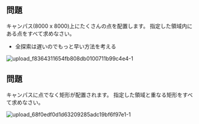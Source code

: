 ## 問題

キャンパス(8000 x 8000)上にたくさんの点を配置します。
指定した領域内にある点をすべて求めなさい。

- 全探索は遅いのでもっと早い方法を考える

![upload_f8364311654fb808db0100711b99c4e4-1](https://user-images.githubusercontent.com/1194571/62181554-9bac5080-b38e-11e9-8fb3-f5f769ea1d2a.png)

## 問題

キャンパスに点でなく矩形が配置されます。
指定した領域と重なる矩形をすべて求めなさい。

![upload_68f0edf0d1d63209285adc19bf6f97e1-1](https://user-images.githubusercontent.com/1194571/62181559-9e0eaa80-b38e-11e9-8130-3c996c9dde30.png)
